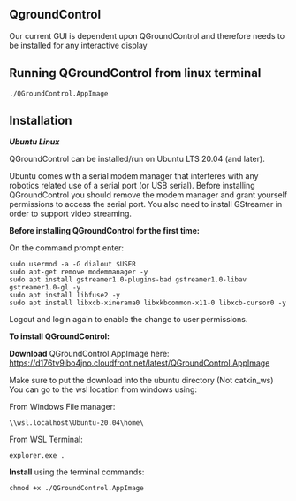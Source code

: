## QgroundControl

Our current GUI is dependent upon QGroundControl and therefore needs to be installed for any interactive display

## Running QGroundControl from linux terminal
```
./QGroundControl.AppImage
```

## Installation

_**Ubuntu Linux**_

QGroundControl can be installed/run on Ubuntu LTS 20.04 (and later).

Ubuntu comes with a serial modem manager that interferes with any robotics related use of a serial port (or USB serial). Before installing QGroundControl you should remove the modem manager and grant yourself permissions to access the serial port. You also need to install GStreamer in order to support video streaming.

**Before installing QGroundControl for the first time:**

On the command prompt enter:

```
sudo usermod -a -G dialout $USER
sudo apt-get remove modemmanager -y
sudo apt install gstreamer1.0-plugins-bad gstreamer1.0-libav gstreamer1.0-gl -y
sudo apt install libfuse2 -y
sudo apt install libxcb-xinerama0 libxkbcommon-x11-0 libxcb-cursor0 -y
```

Logout and login again to enable the change to user permissions.

**To install QGroundControl:**

**Download** QGroundControl.AppImage here:
https://d176tv9ibo4jno.cloudfront.net/latest/QGroundControl.AppImage 

Make sure to put the download into the ubuntu directory (Not catkin_ws)
You can go to the wsl location from windows using:

From Windows File manager:
```
\\wsl.localhost\Ubuntu-20.04\home\
```

From WSL Terminal:
```
explorer.exe .
```


**Install** using the terminal commands:
```
chmod +x ./QGroundControl.AppImage
```
